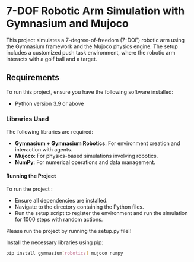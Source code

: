 # 7-DOF Robotic Arm Simulation with Gymnasium and Mujoco

This project simulates a 7-degree-of-freedom (7-DOF) robotic arm using the Gymnasium framework and the Mujoco physics engine. The setup includes a customized push task environment, where the robotic arm interacts with a golf ball and a target.

## Requirements

To run this project, ensure you have the following software installed:

- Python version 3.9 or above

### Libraries Used

The following libraries are required:

- **Gymnasium + Gymnasium Robotics**: For environment creation and interaction with agents.
- **Mujoco**: For physics-based simulations involving robotics.
- **NumPy**: For numerical operations and data management.

#### Running the Project

To run the project :
- Ensure all dependencies are installed.
- Navigate to the directory containing the Python files.
- Run the setup script to register the environment and run the          simulation for 1000 steps with random actions.

Please run the project by running the setup.py file!!


Install the necessary libraries using pip:

```bash
pip install gymnasium[robotics] mujoco numpy

